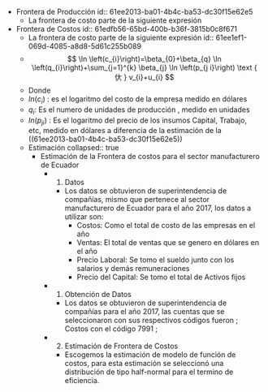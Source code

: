 - Frontera de Producción
  id:: 61ee2013-ba01-4b4c-ba53-dc30f15e62e5
	- La frontera de costo parte de la siguiente expresión
- Frontera de Costos
  id:: 61edfb56-65bd-400b-b36f-3815b0c8f671
	- La frontera de costo parte de la siguiente expresión
	  id:: 61ee1ef1-069d-4085-a8d8-5d61c255b089
	-
	  $$
	  \ln \left(c_{i}\right)=\beta_{0}+\beta_{q} \ln \left(q_{i}\right)+\sum_{j=1}^{k} \beta_{j} \ln \left(p_{j i}\right) \text { 㐲 } v_{i}+u_{i}
	  $$
	- Donde
	- $ln(c_i)$ : es el logaritmo del costo de la empresa medido en dólares
	- $q_i$: Es el numero de unidades de producción , medido en unidades
	- $ln(p_{ji})$ : Es el logaritmo del precio de los insumos Capital, Trabajo, etc, medido en dólares a diferencia de la estimación de la ((61ee2013-ba01-4b4c-ba53-dc30f15e62e5))
	- Estimación
	  collapsed:: true
		- Estimación de la Frontera de costos para el sector manufacturero de Ecuador
			- 1. Datos
				- Los datos se obtuvieron de superintendencia de compañías, mismo que pertenece al sector manufacturero de Ecuador para el año 2017, los datos a utilizar son:
					- Costos: Como el total de costo de las empresas en el año
					- Ventas: El total de ventas que se genero en dólares en el año
					- Precio Laboral: Se tomo el sueldo junto con los salarios y demás remuneraciones
					- Precio del Capital: Se tomo el total de Activos fijos
			- 1. Obtención de Datos
				- Los datos se obtuvieron de superintendencia de compañías para el año 2017, las cuentas que se seleccionaron con sus respectivos códigos fueron ; Costos con el código 7991 ;
			- 2. Estimación de Frontera de Costos
				- Escogemos la estimación de modelo de función de costos, para esta estimación se seleccionó una distribución de tipo half-normal para el termino de eficiencia.